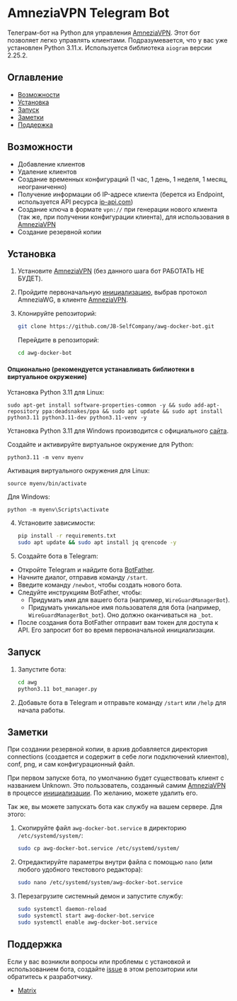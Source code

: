 # AmneziaVPN Telegram Bot

Телеграм-бот на Python для управления [AmneziaVPN](https://github.com/amnezia-vpn/amnezia-client). Этот бот позволяет легко управлять клиентами. Подразумевается, что у вас уже установлен Python 3.11.x. Используется библиотека `aiogram` версии 2.25.2.

## Оглавление

- [Возможности](#возможности)
- [Установка](#установка)
- [Запуск](#запуск)
- [Заметки](#заметки)
- [Поддержка](#поддержка)

## Возможности

- Добавление клиентов
- Удаление клиентов
- Создание временных конфигураций (1 час, 1 день, 1 неделя, 1 месяц, неограниченно)
- Получение информации об IP-адресе клиента (берется из Endpoint, используется API ресурса [ip-api.com](http://ip-api.com))
- Создание ключа в формате `vpn://` при генерации нового клиента (так же, при получении конфигурации клиента), для использования в [AmneziaVPN](https://github.com/amnezia-vpn/amnezia-client)
- Создание резервной копии

## Установка

1. Установите [AmneziaVPN](https://github.com/amnezia-vpn/amnezia-client) (без данного шага бот РАБОТАТЬ НЕ БУДЕТ).
2. Пройдите первоначальную [инициализацию](https://docs.amnezia.org/ru/documentation/instructions/install-vpn-on-server/), выбрав протокол AmneziaWG, в клиенте [AmneziaVPN](https://github.com/amnezia-vpn/amnezia-client).

3. Клонируйте репозиторий:

    ```bash
    git clone https://github.com/JB-SelfCompany/awg-docker-bot.git
    ```

    Перейдите в репозиторий:

    ```bash
    cd awg-docker-bot
    ```

  #### Опционально (рекомендуется устанавливать библиотеки в виртуальное окружение)
  
   Установка Python 3.11 для Linux:

    sudo apt-get install software-properties-common -y && sudo add-apt-repository ppa:deadsnakes/ppa && sudo apt update && sudo apt install python3.11 python3.11-dev python3.11-venv -y

   Установка Python 3.11 для Windows производится с официального [сайта](https://www.python.org/downloads/release/python-31110/). 
   
   Создайте и активируйте виртуальное окружение для Python:

    python3.11 -m venv myenv
        
   Активация виртуального окружения для Linux:
    
    source myenv/bin/activate

   Для Windows:
  
    python -m myenv\Scripts\activate

4. Установите зависимости:

    ```bash
    pip install -r requirements.txt
    sudo apt update && sudo apt install jq qrencode -y
    ```

5. Создайте бота в Telegram:

- Откройте Telegram и найдите бота [BotFather](https://t.me/BotFather).
- Начните диалог, отправив команду `/start`.
- Введите команду `/newbot`, чтобы создать нового бота.
- Следуйте инструкциям BotFather, чтобы:
    - Придумать имя для вашего бота (например, `WireGuardManagerBot`).
    - Придумать уникальное имя пользователя для бота (например, `WireGuardManagerBot_bot`). Оно должно оканчиваться на `_bot`.
- После создания бота BotFather отправит вам токен для доступа к API. Его запросит бот во время первоначальной инициализации.

## Запуск

1. Запустите бота:

    ```bash
    cd awg                           
    python3.11 bot_manager.py              
    ```
    
2. Добавьте бота в Telegram и отправьте команду `/start` или `/help` для начала работы.

## Заметки

При создании резервной копии, в архив добавляется директория connections (создается и содержит в себе логи подключений клиентов), conf, png, и сам конфигурационный файл. 

При первом запуске бота, по умолчанию будет существовать клиент с названием Unknown. Это пользователь, созданный самим [AmneziaVPN](https://github.com/amnezia-vpn/amnezia-client) в процессе [инициализации](https://docs.amnezia.org/ru/documentation/instructions/install-vpn-on-server/). По желанию, можете удалить его. 

Так же, вы можете запускать бота как службу на вашем сервере. Для этого:
1. Скопируйте файл `awg-docker-bot.service` в директорию `/etc/systemd/system/`:

    ```bash
    sudo cp awg-docker-bot.service /etc/systemd/system/
    ```

2. Отредактируйте параметры внутри файла с помощью `nano` (или любого удобного текстового редактора):

    ```bash
    sudo nano /etc/systemd/system/awg-docker-bot.service
    ```
    
3. Перезагрузите системный демон и запустите службу:

    ```bash
    sudo systemctl daemon-reload
    sudo systemctl start awg-docker-bot.service
    sudo systemctl enable awg-docker-bot.service
    ```

## Поддержка

Если у вас возникли вопросы или проблемы с установкой и использованием бота, создайте [issue](https://github.com/JB-SelfCompany/awg-docker-bot/issues) в этом репозитории или обратитесь к разработчику.

- [Matrix](https://matrix.to/#/@jack_benq:shd.company)
